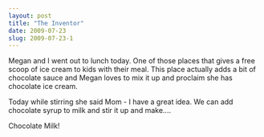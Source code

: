 ```yaml
---
layout: post
title: "The Inventor"
date: 2009-07-23
slug: 2009-07-23-1
---
```


Megan and I went out to lunch today.  One of those places that gives a free scoop of ice cream to kids with their meal.  This place actually adds a bit of chocolate sauce and Megan loves to mix it up and proclaim she has chocolate ice cream.  

Today while stirring she said Mom - I have a great idea.  We can add chocolate syrup to milk and stir it up and make....


Chocolate Milk!

